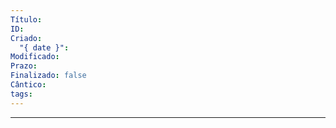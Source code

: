 ```yaml
---
Título: 
ID: 
Criado:
  "{ date }": 
Modificado: 
Prazo: 
Finalizado: false
Cântico: 
tags:
---
```

---


